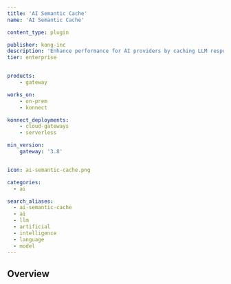```yaml
---
title: 'AI Semantic Cache'
name: 'AI Semantic Cache'

content_type: plugin

publisher: kong-inc
description: 'Enhance performance for AI providers by caching LLM responses semantically'
tier: enterprise


products:
    - gateway

works_on:
    - on-prem
    - konnect

konnect_deployments:
    - cloud-gateways
    - serverless

min_version:
    gateway: '3.8'


icon: ai-semantic-cache.png

categories:
  - ai

search_aliases:
  - ai-semantic-cache
  - ai
  - llm
  - artificial
  - intelligence
  - language
  - model
---
```


## Overview
